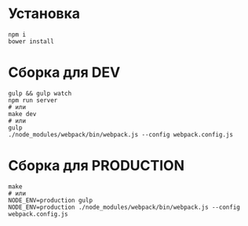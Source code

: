 # Установка

```
npm i
bower install
```

# Сборка для DEV

```
gulp && gulp watch
npm run server
# или
make dev
# или
gulp
./node_modules/webpack/bin/webpack.js --config webpack.config.js
```

# Сборка для PRODUCTION

```
make
# или 
NODE_ENV=production gulp
NODE_ENV=production ./node_modules/webpack/bin/webpack.js --config webpack.config.js
```